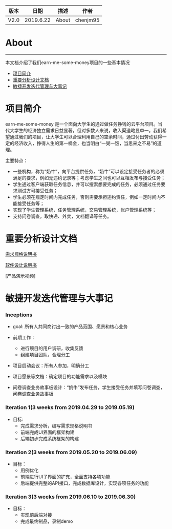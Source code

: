 | 版本 | 日期      | 描述 | 作者   |
| ---- | --------- | ---- | ------ |
| V2.0 | 2019.6.22 | About | chenjm95 |

# About

----------
本文档介绍了我们earn-me-some-money项目的一些基本情况

* <a href="#项目简介">项目简介</a>
* <a href="#重要分析设计文档">重要分析设计文档</a>
* <a href="#敏捷开发迭代管理与大事记">敏捷开发迭代管理与大事记</a>
# 项目简介

earn-me-some-money 是一个面向大学生的通过做任务挣钱的云平台项目。当代大学生的经济独立需求日益显著，但对多数人来说，收入渠道略显单一。我们希望通过我们的项目，让大学生可以合理利用自己的空余时间，通过付出劳动获得一定的经济收入，挣得人生的第一桶金，也当明白“一粥一饭，当思来之不易”的道理。

主要特点：

* 一些机构，称为“奶牛”，向平台提供任务，“奶牛”可以设定接受任务者的必须满足的要求，例如无违约记录等；考虑学生之间也可以互相发布与接受任务；
* 学生通过客户端获取任务信息，并可以搜索想要完成的任务，必须通过任务要求测试方可接受任务；
* 学生必须在规定时间内完成任务，否则需要承担违约责任，例如一定时间内不能接受任务等；
* 实现了学生管理系统，任务管理系统，交易管理系统，账户管理系统等；
* 支持问卷调查，取快递、外卖，文档翻译等任务。

# 重要分析设计文档

[需求规格说明书](/Requirement_specification/)

[软件设计说明书](/Design/)

[产品演示视频]

# 敏捷开发迭代管理与大事记

### Inceptions
* goal: 所有人共同商讨出一致的产品范围、愿景和核心业务

* 前期工作：
   + 进行项目的用户调研，收集反馈
   + 组建项目团队，合理分工

* 项目启动会议：所有人参加，明确分工

* 项目愿景等文档：确定项目的功能需求以及模块

* 问卷调查业务故事板设计：“奶牛”发布任务，学生接受任务并填写问卷调查，[问卷调查业务故事板](//)

### Iteration 1(3 weeks from 2019.04.29 to 2019.05.19)
* 目标:
    + 完成需求分析，编写需求规格说明书
    + 前端完成UI界面的框架构建
    + 后端初步完成系统框架的构建

### Iteration 2(3 weeks from 2019.05.20 to 2019.06.09)
* 目标：
    + 用例优化
    + 前端进行UI子界面的扩充，全面支持各项功能
    + 后端提供完整的API接口，完成数据库设计，实现各项任务的功能
### Iteration 3(3 weeks from 2019.06.10 to 2019.06.30)
* 目标：
    + 实现前后端对接
    + 完成最终制品，录制demo
